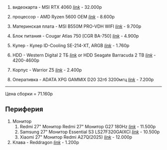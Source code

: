1. видеокарта - MSI RTX 4060 *[link](https://www.dns-shop.ru/product/75db5ab00b1bed20/videokarta-msi-geforce-rtx-4060-ventus-2x-black-oc-geforce-rtx-4060-ventus-2x/)*  - 32.000р

2. процессор - AMD Ryzen 5600 OEM *[link](https://www.dns-shop.ru/product/6d7a8c58afebed20/processor-amd-ryzen-5-5600-oem/)* - 8.600р

3. Материнская плата - MSI B550M PRO-VDH WIFI *[link](https://www.dns-shop.ru/product/232aa9fcb9a11b80/materinskaa-plata-msi-b550m-pro-vdh-wifi/)* - 9.700р

4. Блок питания - Cougar Atlas 750 [CGR BA-750] *[link](https://www.dns-shop.ru/product/13ff67e71dd4ed20/blok-pitania-cougar-atlas-750-cgr-ba-750-cernyj/])* - 4.900р

5. Кулер - Кулер ID-Cooling SE-214-XT, ARGB *[link](https://market.yandex.ru/card/kuler-dlya-protsessora-id-cooling-se-214-xt-argb/102412067793?do-waremd5=BosmKerbFMaXN1I7vMZD4g&businessReviews=1&ogV=-2)* - 1.760р

6. HDD - Western Digital 2 ТБ *[link](https://www.ozon.ru/product/western-digital-2-tb-vnutrenniy-zhestkiy-disk-wd20ezaz-wd20ezaz-1979025150/)*        or      HDD Seagate Barracuda 2 TB *[link](https://www.ozon.ru/product/seagate-2-tb-vnutrenniy-zhestkiy-disk-barracuda-st2000dm008-1650299302/)*  - 4200-4600р

7. Корпус - Warrior Z5 *[link](https://www.ozon.ru/product/korpus-warrior-z5-zakalennoe-steklo-micro-atx-mini-itx-1918941893/)* - 2.400р

8. Оперативка - ADATA XPG GAMMIX D20 32гб 3200мгц *[link](https://www.dns-shop.ru/product/028eddb6ea99d763/operativnaa-pamat-adata-xpg-gammix-d20-ax4u320016g16a-dcbk20-32-gb/)* - 7.200р
<hr>
Цена сборки =  71.160р



## Периферия 

1. Монитор 
	1. Redmi 27" Монитор Redmi 27" Монитор G27 180Hz *[link](https://www.ozon.ru/product/redmi-27-monitor-redmi-27-monitor-g27-180hz-chernyy-chernyy-1920057793/)* - 11.500р
	2. Samsung 27" Монитор Essential S3 LS27F320GAIXCI *[link](https://www.ozon.ru/product/samsung-27-monitor-essential-s3-ls27f320gaixci-chernyy-2059358633/)* - 10.500р
	3. Xiaomi 27" Монитор Redmi A27Q(2025) *[link](https://www.ozon.ru/product/xiaomi-27-monitor-redmi-a27q-2025-100gts-2k-ips-hdmi-temno-seryy-2274725768/)* - 12.000р
2. Клава - Reddragon *[link](https://www.ozon.ru/product/redragon-igrovaya-klaviatura-mehanicheskaya-provodnaya-fizz-yellow-raduzhnaya-tihaya-melt-1783696520/)* - 1.200р




